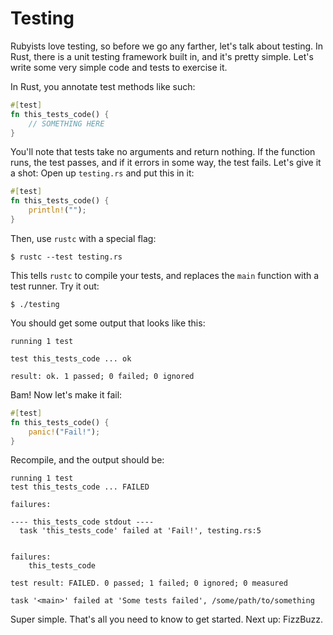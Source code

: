 Testing
=======

Rubyists love testing, so before we go any farther, let's talk about
testing. In Rust, there is a unit testing framework built in, and it's
pretty simple. Let's write some very simple code and tests to exercise
it.

In Rust, you annotate test methods like such:

```rust
#[test]
fn this_tests_code() {
    // SOMETHING HERE
}
```

You'll note that tests take no arguments and return nothing. If the
function runs, the test passes, and if it errors in some way, the test
fails. Let's give it a shot: Open up `testing.rs` and put this in it:

```rust
#[test]
fn this_tests_code() {
    println!("");
}
```

Then, use `rustc` with a special flag:

    $ rustc --test testing.rs

This tells `rustc` to compile your tests, and replaces the `main` function
with a test runner. Try it out:

    $ ./testing

You should get some output that looks like this:

    running 1 test

    test this_tests_code ... ok

    result: ok. 1 passed; 0 failed; 0 ignored

Bam! Now let's make it fail:

```rust
#[test]
fn this_tests_code() {
    panic!("Fail!");
}
```

Recompile, and the output should be:

    running 1 test
    test this_tests_code ... FAILED

    failures:

    ---- this_tests_code stdout ----
      task 'this_tests_code' failed at 'Fail!', testing.rs:5
      

    failures:
        this_tests_code

    test result: FAILED. 0 passed; 1 failed; 0 ignored; 0 measured

    task '<main>' failed at 'Some tests failed', /some/path/to/something


Super simple. That's all you need to know to get started. Next up: FizzBuzz.
